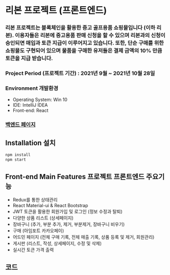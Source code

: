 # 리본 프로젝트 (프론트엔드)
### 리본 프로젝트는 블록체인을 활용한 중고 골프용품 쇼핑몰입니다 (이하 리본). 이용자들은 리본에 중고용품 판매 신청을 할 수 있으며 리본과의 신청이 승인되면 매입과 토큰 지급이 이루어지고 있습니다. 또한, 단순 구매를 위한 쇼핑몰도 구현되어 있으며 물품을 구매한 유저들은 결제 금액의 10% 만큼 토큰을 지급 받습니다. 


### Project Period (프로젝트 기간) : 2021년 9월 ~ 2021년 10월 28일


### Environment 개발환경
+ Operating System: Win 10
+ IDE: IntelliJ IDEA
+ Front-end: React
### [백엔드 페이지](https://github.com/28-5/golf)
## Installation 설치
```javascript
npm install
npm start
```
## Front-end Main Features 프로젝트 프론트엔드 주요기능
+ Redux를 통한 상태관리
+ React Material-ui & React Bootstrap
+ JWT 토큰을 활용한 회원가입 및 로그인 (정보 수정과 탈퇴)
+ 다양한 상품 리스트 (상세페이지)
+ 장바구니 (추가, 부분 추가, 제거, 부분제거, 장바구니 비우기)
+ 구매 (아임포트 카카오페이)
+ 어드민 페이지 (전체 구매 기록, 전체 매출 기록, 상품 등록 및 제거, 회원관리)
+ 게시판 (리스트, 작성, 상세페이지, 수정 및 삭제)
+ 실시간 토큰 가격 출력

## 코드
